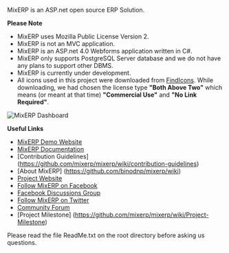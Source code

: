 MixERP is an ASP.net open source ERP Solution.

**Please Note**
* MixERP uses Mozilla Public License Version 2.
* MixERP is not an MVC application.
* MixERP is an ASP.net 4.0 Webforms application written in C#.
* MixERP only supports PostgreSQL Server database and we do not have any plans to support other DBMS.
* MixERP is currently under development.
* All icons used in this project were downloaded from [FindIcons](http://findicons.com/search/page). While downloading, we had chosen the license type **"Both Above Two"** which means (or meant at that time) **"Commercial Use"** and **"No Link Required"**.

![MixERP Dashboard](http://mixerp.org/images/features/mixerp-dashboard.png)


**Useful Links**
* <a href="http://demo.mixerp.org/SignIn.aspx" target="_blank">MixERP Demo Website</a>
* [MixERP Documentation](https://github.com/mixerp/mixerp/wiki/documentation)
* [Contribution Guidelines] (https://github.com/mixerp/mixerp/wiki/contribution-guidelines)
* [About MixERP] (https://github.com/binodnp/mixerp/wiki)
* <a href="http://mixerp.org/" target="_blank">Project Website</a>
* <a href="http://facebook.com/mixoferp/" target="_blank">Follow MixERP on Facebook</a>
* <a href="http://www.facebook.com/groups/183076085203506/" target="_blank">Facebook Discussions Group</a>
* <a href="http://twitter.com/mixoferp/" target="_blank">Follow MixERP on Twitter</a>
* <a href="http://mixerp.org/forum/" target="_blank">Community Forum</a>
* [Project Milestone] (https://github.com/mixerp/mixerp/wiki/Project-Milestone)

Please read the file ReadMe.txt on the root directory before asking us questions.
